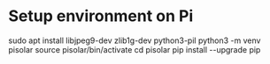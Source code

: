# Setup environment on Pi
sudo apt install libjpeg9-dev zlib1g-dev python3-pil
python3 -m venv pisolar
source pisolar/bin/activate
cd pisolar
pip install --upgrade pip
